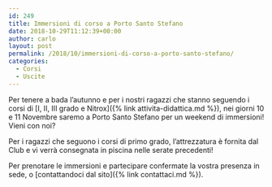 ```yaml
---
id: 249
title: Immersioni di corso a Porto Santo Stefano
date: 2018-10-29T11:12:39+00:00
author: carlo
layout: post
permalink: /2018/10/immersioni-di-corso-a-porto-santo-stefano/
categories:
  - Corsi
  - Uscite
---
```


Per tenere a bada l&#8217;autunno e per i nostri ragazzi che stanno seguendo i corsi di [I, II, III grado e Nitrox]({% link attivita-didattica.md %}), nei giorni 10 e 11 Novembre saremo a Porto Santo Stefano per un weekend di immersioni! Vieni con noi?

Per i ragazzi che seguono i corsi di primo grado, l&#8217;attrezzatura è fornita dal Club e vi verrà consegnata in piscina nelle serate precedenti!

Per prenotare le immersioni e partecipare confermate la vostra presenza in sede, o [contattandoci dal sito]({% link contattaci.md %}).

